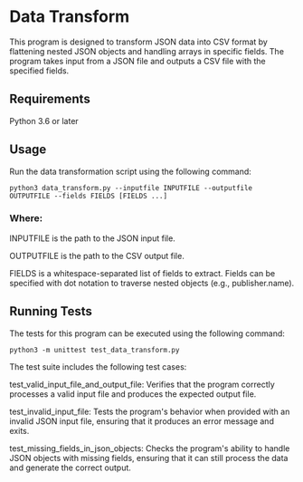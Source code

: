 # Data Transform
This program is designed to transform JSON data into CSV format by flattening nested JSON objects and handling arrays in specific fields. The program takes input from a JSON file and outputs a CSV file with the specified fields.

## Requirements
Python 3.6 or later

## Usage
Run the data transformation script using the following command:

`python3 data_transform.py --inputfile INPUTFILE --outputfile OUTPUTFILE --fields FIELDS [FIELDS ...]`

### Where:

INPUTFILE is the path to the JSON input file.

OUTPUTFILE is the path to the CSV output file.

FIELDS is a whitespace-separated list of fields to extract. Fields can be specified with dot notation to traverse nested objects (e.g., publisher.name).

## Running Tests
The tests for this program can be executed using the following command:

`python3 -m unittest test_data_transform.py`

The test suite includes the following test cases:

test_valid_input_file_and_output_file: Verifies that the program correctly processes a valid input file and produces the expected output file.

test_invalid_input_file: Tests the program's behavior when provided with an invalid JSON input file, ensuring that it produces an error message and exits.

test_missing_fields_in_json_objects: Checks the program's ability to handle JSON objects with missing fields, ensuring that it can still process the data and generate the correct output.
